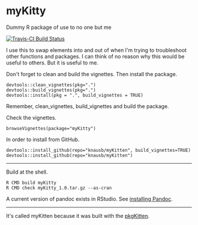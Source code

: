 # myKitty
Dummy R package of use to no one but me

[![Travis-CI Build Status](https://travis-ci.org/knausb/myKitty.svg?branch=master)](https://travis-ci.org/knausb/myKitty)

I use this to swap elements into and out of when I'm trying to troubleshoot other functions and packages.
I can think of no reason why this would be useful to others.
But it is useful to me.


Don't forget to clean and build the vignettes.
Then install the package.

    devtools::clean_vignettes(pkg=".")
    devtools::build_vignettes(pkg=".")
    devtools::install(pkg = ".", build_vignettes = TRUE)
    

Remember, clean_vignettes, build_vignettes and build the package.


Check the vignettes.

    browseVignettes(package="myKitty")


In order to install from GitHub.

    devtools::install_github(repo="knausb/myKitten", build_vignettes=TRUE)
    devtools::install_github(repo="knausb/myKitten")


------

Build at the shell.

    R CMD build myKitty
    R CMD check myKitty_1.0.tar.gz --as-cran


A current version of pandoc exists in RStudio.
See [installing Pandoc](https://github.com/rstudio/rmarkdown/blob/master/PANDOC.md).


------


It's called myKitten because it was built with the [pkgKitten](http://dirk.eddelbuettel.com/code/pkgkitten.html).
